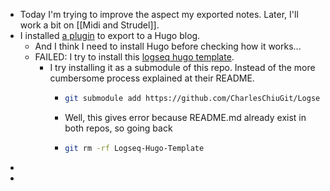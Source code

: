 - Today I'm trying to improve the aspect my exported notes. Later, I'll work a bit on [[Midi and Strudel]].
- I installed [a plugin](https://github.com/sawhney17/logseq-schrodinger) to export to a Hugo blog.
	- And I think I need to install Hugo before checking how it works...
	- FAILED: I try to install this [logseq hugo template](https://github.com/CharlesChiuGit/Logseq-Hugo-Template).
		- I try installing it as a submodule of this repo. Instead of the more cumbersome process explained at their README.
			- ``` bash
			  git submodule add https://github.com/CharlesChiuGit/Logseq-Hugo-Template.git
			  ```
			- Well, this gives error because README.md already exist in both repos, so going back
			- ``` bash
			  git rm -rf Logseq-Hugo-Template
			  ```
-
-